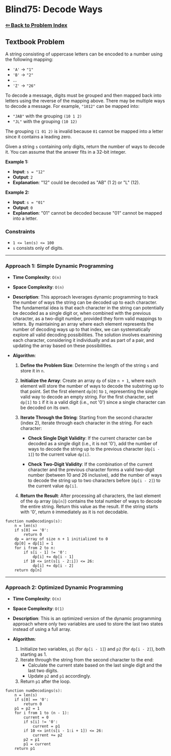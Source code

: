 # Blind75: Decode Ways

### [⇦ Back to Problem Index](../../index.md)

## Textbook Problem

A string consisting of uppercase letters can be encoded to a number using the following mapping:

-   `'A'` -> `"1"`
-   `'B'` -> `"2"`
-   ...
-   `'Z'` -> `"26"`

To decode a message, digits must be grouped and then mapped back into letters using the reverse of the mapping above. There may be multiple ways to decode a message. For example, `"1012"` can be mapped into:

-   `"JAB"` with the grouping `(10 1 2)`
-   `"JL"` with the grouping `(10 12)`

The grouping `(1 01 2)` is invalid because `01` cannot be mapped into a letter since it contains a leading zero.

Given a string `s` containing only digits, return the number of ways to decode it. You can assume that the answer fits in a 32-bit integer.

**Example 1:**

-   **Input**: `s = "12"`
-   **Output**: `2`
-   **Explanation**: "12" could be decoded as "AB" (1 2) or "L" (12).

**Example 2:**

-   **Input**: `s = "01"`
-   **Output**: `0`
-   **Explanation**: "01" cannot be decoded because "01" cannot be mapped into a letter.

### Constraints

-   `1 <= len(s) <= 100`
-   `s` consists only of digits.

---

### Approach 1: Simple Dynamic Programming

-   **Time Complexity**: `O(n)`
-   **Space Complexity**: `O(n)`
-   **Description**: This approach leverages dynamic programming to track the number of ways the string can be decoded up to each character. The fundamental idea is that each character in the string can potentially be decoded as a single digit or, when combined with the previous character, as a two-digit number, provided they form valid mappings to letters. By maintaining an array where each element represents the number of decoding ways up to that index, we can systematically explore all valid decoding possibilities. The solution involves examining each character, considering it individually and as part of a pair, and updating the array based on these possibilities.
-   **Algorithm**:

    1. **Define the Problem Size**: Determine the length of the string `s` and store it in `n`.

    2. **Initialize the Array**: Create an array `dp` of size `n + 1`, where each element will store the number of ways to decode the substring up to that point. Set the first element `dp[0]` to `1`, representing the single valid way to decode an empty string. For the first character, set `dp[1]` to `1` if it is a valid digit (i.e., not '0') since a single character can be decoded on its own.

    3. **Iterate Through the String**: Starting from the second character (index 2), iterate through each character in the string. For each character:

        - **Check Single Digit Validity**: If the current character can be decoded as a single digit (i.e., it is not '0'), add the number of ways to decode the string up to the previous character (`dp[i - 1]`) to the current value `dp[i]`.

        - **Check Two-Digit Validity**: If the combination of the current character and the previous character forms a valid two-digit number (between 10 and 26 inclusive), add the number of ways to decode the string up to two characters before (`dp[i - 2]`) to the current value `dp[i]`.

    4. **Return the Result**: After processing all characters, the last element of the `dp` array (`dp[n]`) contains the total number of ways to decode the entire string. Return this value as the result. If the string starts with '0', return `0` immediately as it is not decodable.

```pseudo
function numDecodings(s):
    n = len(s)
    if s[0] == '0':
        return 0
    dp = array of size n + 1 initialized to 0
    dp[0] = dp[1] = 1
    for i from 2 to n:
        if s[i - 1] != '0':
            dp[i] += dp[i - 1]
        if 10 <= int(s[i - 2:i]) <= 26:
            dp[i] += dp[i - 2]
    return dp[n]
```

---

### Approach 2: Optimized Dynamic Programming

-   **Time Complexity**: `O(n)`
-   **Space Complexity**: `O(1)`
-   **Description**: This is an optimized version of the dynamic programming approach where only two variables are used to store the last two states instead of using a full array.
-   **Algorithm**:

    1. Initialize two variables, `p1` (for `dp[i - 1]`) and `p2` (for `dp[i - 2]`), both starting as 1.
    2. Iterate through the string from the second character to the end:
        - Calculate the current state based on the last single digit and the last two digits.
        - Update `p2` and `p1` accordingly.
    3. Return `p1` after the loop.

```pseudo
function numDecodings(s):
    n = len(s)
    if s[0] == '0':
        return 0
    p1 = p2 = 1
    for i from 1 to (n - 1):
        current = 0
        if s[i] != '0':
            current = p1
        if 10 <= int(s[i - 1:i + 1]) <= 26:
            current += p2
        p2 = p1
        p1 = current
    return p1
```
